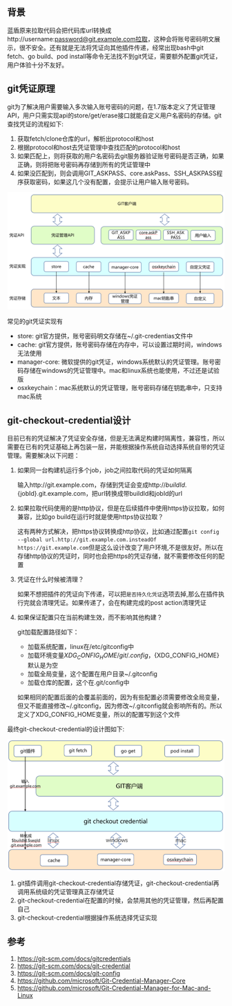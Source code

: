 ##  背景

蓝盾原来拉取代码会把代码库url转换成http://username:password@git.example.com拉取，这种会将账号密码明文展示，很不安全。还有就是无法将凭证向其他插件传递，经常出现bash中git fetch、go build、pod install等命令无法找不到git凭证，需要额外配置git凭证，用户体验十分不友好。

## git凭证原理

git为了解决用户需要输入多次输入账号密码的问题，在1.7版本定义了凭证管理API，用户只需实现api的store/get/erase接口就能自定义用户名密码的存储。git查找凭证的流程如下:

1. 获取fetch/clone仓库的url，解析出protocol和host
2. 根据protocol和host去凭证管理中查找匹配的protocol和host
3. 如果匹配上，则将获取的用户名密码去git服务器验证账号密码是否正确，如果正确，则将把账号密码再存储到所有的凭证管理中
4. 如果没匹配到，则会调用GIT_ASKPASS、core.askPass、SSH_ASKPASS程序获取密码，如果这几个没有配置，会提示让用户输入账号密码。

![git-credentials架构图](images/git-credentials.png)

常见的git凭证实现有

- store: git官方提供，账号密码明文存储在~/.git-credentias文件中
- cache: git官方提供，账号密码存储在内存中，可以设置过期时间，windows无法使用
- manager-core: 微软提供的git凭证，windows系统默认的凭证管理。账号密码存储在windows的凭证管理中。mac和linux系统也能使用，不过还是试验版
- osxkeychain：mac系统默认的凭证管理，账号密码存储在钥匙串中，只支持mac系统

## git-checkout-credential设计

目前已有的凭证解决了凭证安全存储，但是无法满足构建时隔离性，兼容性，所以需要在已有的凭证基础上再包装一层，并能根据操作系统自动选择系统自带的凭证管理。需要解决以下问题：

1. 如果同一台构建机运行多个job，job之间拉取代码的凭证如何隔离

   输入http://git.example.com，存储到凭证会变成http://${buildId}.${jobId}.git.example.com，把url转换成带buildId和jobId的url

2. 如果拉取代码使用的是http协议，但是在后续插件中使用https协议拉取，如何兼容，比如go build在运行时就是使用https协议拉取？

   这有两种方式解决，把https协议转换成http协议，比如通过配置`git config --global url.http://git.example.com.insteadOf https://git.example.com`但是这么设计改变了用户环境,不是很友好。所以在存储http协议的凭证时，同时也会把https的凭证存储，就不需要修改任何的配置

3. 凭证在什么时候被清理？

   如果不想把插件的凭证向下传递，可以把`是否持久化凭证`选项去掉,那么在插件执行完就会清理凭证。如果传递了，会在构建完成的post action清理凭证

4. 如果保证配置只在当前构建生效，而不影响其他构建？

   git加载配置路径如下：

   - 加载系统配置，linux在/etc/gitconfig中
   - 加载环境变量${XDG_CONFIG_HOME}/git/.config，${XDG_CONFIG_HOME}默认是为空
   - 加载全局变量，这个配置在用户目录~/.gitconfig
   - 加载仓库的配置，这个在.git/config中

   如果相同的配置后面的会覆盖前面的，因为有些配置必须需要修改全局变量，但又不能直接修改~/.gitconfig，因为修改~/.gitconfig就会影响所有的。所以定义了XDG_CONFIG_HOME变量，所以的配置写到这个文件

最终git-checkout-credential的设计图如下:

![git-checkout-credential架构图](images/git-checkout-credential.png)

1. git插件调用git-checkout-credential存储凭证，git-checkout-credential再调用系统级的凭证管理真正存储凭证
2. git-checkout-credential在配置的时候，会禁用其他的凭证管理，然后再配置自己
3. git-checkout-credential根据操作系统选择凭证实现

## 参考

1. https://git-scm.com/docs/gitcredentials
2. https://git-scm.com/docs/git-credential
3. https://git-scm.com/docs/git-config
4. https://github.com/microsoft/Git-Credential-Manager-Core
5. https://github.com/microsoft/Git-Credential-Manager-for-Mac-and-Linux
